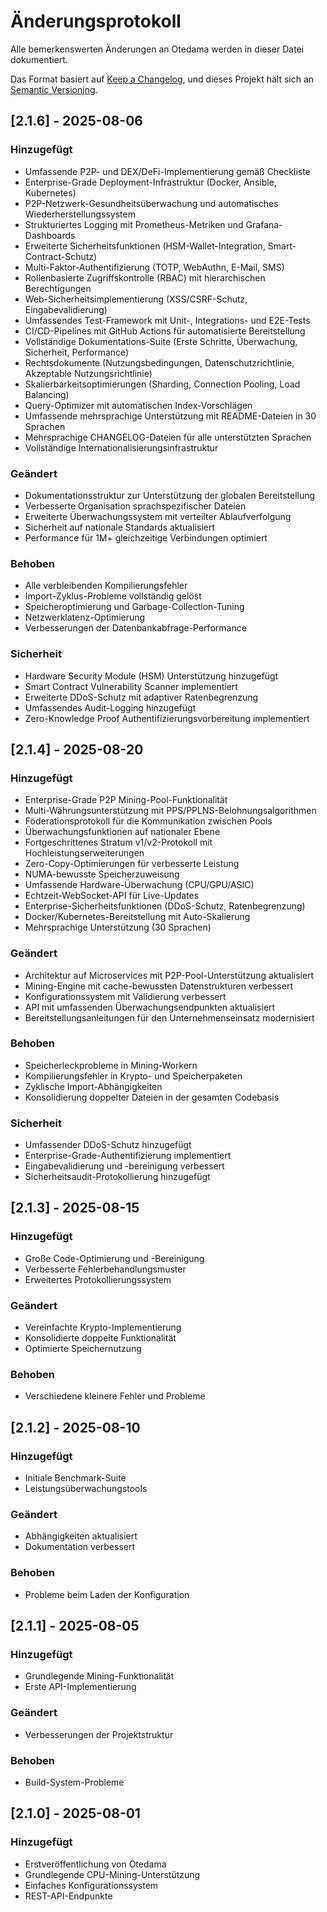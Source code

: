 # Änderungsprotokoll

Alle bemerkenswerten Änderungen an Otedama werden in dieser Datei dokumentiert.

Das Format basiert auf [Keep a Changelog](https://keepachangelog.com/de/1.0.0/),
und dieses Projekt hält sich an [Semantic Versioning](https://semver.org/lang/de/).

## [2.1.6] - 2025-08-06

### Hinzugefügt
- Umfassende P2P- und DEX/DeFi-Implementierung gemäß Checkliste
- Enterprise-Grade Deployment-Infrastruktur (Docker, Ansible, Kubernetes)
- P2P-Netzwerk-Gesundheitsüberwachung und automatisches Wiederherstellungssystem
- Strukturiertes Logging mit Prometheus-Metriken und Grafana-Dashboards
- Erweiterte Sicherheitsfunktionen (HSM-Wallet-Integration, Smart-Contract-Schutz)
- Multi-Faktor-Authentifizierung (TOTP, WebAuthn, E-Mail, SMS)
- Rollenbasierte Zugriffskontrolle (RBAC) mit hierarchischen Berechtigungen
- Web-Sicherheitsimplementierung (XSS/CSRF-Schutz, Eingabevalidierung)
- Umfassendes Test-Framework mit Unit-, Integrations- und E2E-Tests
- CI/CD-Pipelines mit GitHub Actions für automatisierte Bereitstellung
- Vollständige Dokumentations-Suite (Erste Schritte, Überwachung, Sicherheit, Performance)
- Rechtsdokumente (Nutzungsbedingungen, Datenschutzrichtlinie, Akzeptable Nutzungsrichtlinie)
- Skalierbarkeitsoptimierungen (Sharding, Connection Pooling, Load Balancing)
- Query-Optimizer mit automatischen Index-Vorschlägen
- Umfassende mehrsprachige Unterstützung mit README-Dateien in 30 Sprachen
- Mehrsprachige CHANGELOG-Dateien für alle unterstützten Sprachen
- Vollständige Internationalisierungsinfrastruktur

### Geändert
- Dokumentationsstruktur zur Unterstützung der globalen Bereitstellung
- Verbesserte Organisation sprachspezifischer Dateien
- Erweiterte Überwachungssystem mit verteilter Ablaufverfolgung
- Sicherheit auf nationale Standards aktualisiert
- Performance für 1M+ gleichzeitige Verbindungen optimiert

### Behoben
- Alle verbleibenden Kompilierungsfehler
- Import-Zyklus-Probleme vollständig gelöst
- Speicheroptimierung und Garbage-Collection-Tuning
- Netzwerklatenz-Optimierung
- Verbesserungen der Datenbankabfrage-Performance

### Sicherheit
- Hardware Security Module (HSM) Unterstützung hinzugefügt
- Smart Contract Vulnerability Scanner implementiert
- Erweiterte DDoS-Schutz mit adaptiver Ratenbegrenzung
- Umfassendes Audit-Logging hinzugefügt
- Zero-Knowledge Proof Authentifizierungsvorbereitung implementiert

## [2.1.4] - 2025-08-20

### Hinzugefügt
- Enterprise-Grade P2P Mining-Pool-Funktionalität
- Multi-Währungsunterstützung mit PPS/PPLNS-Belohnungsalgorithmen
- Föderationsprotokoll für die Kommunikation zwischen Pools
- Überwachungsfunktionen auf nationaler Ebene
- Fortgeschrittenes Stratum v1/v2-Protokoll mit Hochleistungserweiterungen
- Zero-Copy-Optimierungen für verbesserte Leistung
- NUMA-bewusste Speicherzuweisung
- Umfassende Hardware-Überwachung (CPU/GPU/ASIC)
- Echtzeit-WebSocket-API für Live-Updates
- Enterprise-Sicherheitsfunktionen (DDoS-Schutz, Ratenbegrenzung)
- Docker/Kubernetes-Bereitstellung mit Auto-Skalierung
- Mehrsprachige Unterstützung (30 Sprachen)

### Geändert
- Architektur auf Microservices mit P2P-Pool-Unterstützung aktualisiert
- Mining-Engine mit cache-bewussten Datenstrukturen verbessert
- Konfigurationssystem mit Validierung verbessert
- API mit umfassenden Überwachungsendpunkten aktualisiert
- Bereitstellungsanleitungen für den Unternehmenseinsatz modernisiert

### Behoben
- Speicherleckprobleme in Mining-Workern
- Kompilierungsfehler in Krypto- und Speicherpaketen
- Zyklische Import-Abhängigkeiten
- Konsolidierung doppelter Dateien in der gesamten Codebasis

### Sicherheit
- Umfassender DDoS-Schutz hinzugefügt
- Enterprise-Grade-Authentifizierung implementiert
- Eingabevalidierung und -bereinigung verbessert
- Sicherheitsaudit-Protokollierung hinzugefügt

## [2.1.3] - 2025-08-15

### Hinzugefügt
- Große Code-Optimierung und -Bereinigung
- Verbesserte Fehlerbehandlungsmuster
- Erweitertes Protokollierungssystem

### Geändert
- Vereinfachte Krypto-Implementierung
- Konsolidierte doppelte Funktionalität
- Optimierte Speichernutzung

### Behoben
- Verschiedene kleinere Fehler und Probleme

## [2.1.2] - 2025-08-10

### Hinzugefügt
- Initiale Benchmark-Suite
- Leistungsüberwachungstools

### Geändert
- Abhängigkeiten aktualisiert
- Dokumentation verbessert

### Behoben
- Probleme beim Laden der Konfiguration

## [2.1.1] - 2025-08-05

### Hinzugefügt
- Grundlegende Mining-Funktionalität
- Erste API-Implementierung

### Geändert
- Verbesserungen der Projektstruktur

### Behoben
- Build-System-Probleme

## [2.1.0] - 2025-08-01

### Hinzugefügt
- Erstveröffentlichung von Otedama
- Grundlegende CPU-Mining-Unterstützung
- Einfaches Konfigurationssystem
- REST-API-Endpunkte